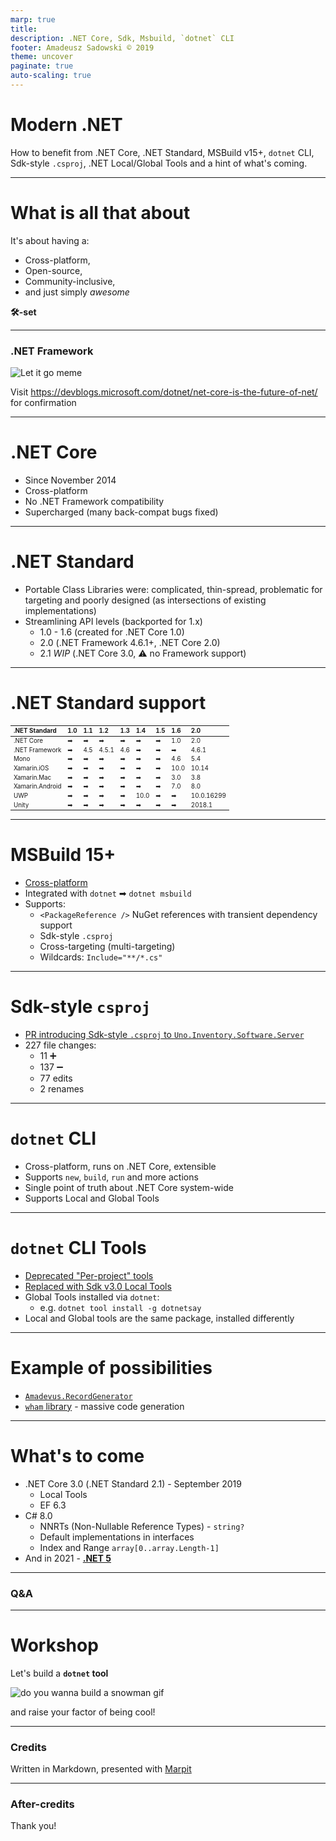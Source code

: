 ```yaml
---
marp: true
title: 
description: .NET Core, Sdk, Msbuild, `dotnet` CLI
footer: Amadeusz Sadowski © 2019
theme: uncover
paginate: true
auto-scaling: true
---
```


# Modern .NET

How to benefit from .NET Core, .NET Standard, MSBuild v15+, `dotnet` CLI, Sdk-style `.csproj`, .NET Local/Global Tools and a hint of what's coming.

<!--
Remind people to install .NET Core SDK (v2.2, check if they have Visual Studio Code, Omnisharp extension)
https://docs.microsoft.com/en-gb/dotnet/core/tutorials/with-visual-studio-code
-->

---

# What is all that about

It's about having a:
- Cross-platform,
- Open-source,
- Community-inclusive,
- and just simply *awesome*

**🛠-set**

---

### .NET Framework

<!-- Play: https://youtu.be/moSFlvxnbgk (Frozen - Let it go) -->

![Let it go meme](https://memegenerator.net/img/instances/x300/52425229.jpg)

Visit https://devblogs.microsoft.com/dotnet/net-core-is-the-future-of-net/ for confirmation

---

# .NET Core

- Since November 2014
- Cross-platform
- No .NET Framework compatibility
- Supercharged (many back-compat bugs fixed)

---

# .NET Standard

- Portable Class Libraries were: complicated, thin-spread, problematic for targeting and poorly designed (as intersections of existing implementations)
- Streamlining API levels (backported for 1.x)
  - 1.0 - 1.6 (created for .NET Core 1.0)
  - 2.0 (.NET Framework 4.6.1+, .NET Core 2.0)
  - 2.1 *WIP* (.NET Core 3.0, ⚠ no Framework support)

---

# .NET Standard support

<!--
source: https://docs.microsoft.com/en-gb/dotnet/standard/net-standard

The following table lists the minimum platform versions that support each .NET Standard version. That means that later versions of a listed platform also support the corresponding .NET Standard version. For example, .NET Core 2.2 supports .NET Standard 2.0 and earlier.

-->
<style scoped> table { font-size: 0.7em } </style>

.NET Standard   | 1.0 | 1.1 | 1.2   | 1.3 | 1.4  | 1.5 | 1.6  | 2.0
|:-             |:-   |:-   |:-     |:-   |:-    |:-   |:-    |:-
.NET Core       | ➡   | ➡   | ➡     | ➡   | ➡    | ➡   | 1.0  | 2.0
.NET Framework  | ➡   | 4.5 | 4.5.1 | 4.6 | ➡    | ➡   | ➡    | 4.6.1
Mono            | ➡   | ➡   | ➡     | ➡   | ➡    | ➡   | 4.6  | 5.4
Xamarin.iOS     | ➡   | ➡   | ➡     | ➡   | ➡    | ➡   | 10.0 | 10.14
Xamarin.Mac     | ➡   | ➡   | ➡     | ➡   | ➡    | ➡   | 3.0  | 3.8
Xamarin.Android | ➡   | ➡   | ➡     | ➡   | ➡    | ➡   | 7.0  | 8.0
UWP             | ➡   | ➡   | ➡     | ➡   | 10.0 | ➡   | ➡    | 10.0.16299
Unity           | ➡   | ➡   | ➡     | ➡   | ➡    | ➡   | ➡    | 2018.1

---

# MSBuild 15+

- [Cross-platform](https://devblogs.microsoft.com/dotnet/msbuild-is-going-cross-platform-with-net-core/)
- Integrated with `dotnet` ➡ `dotnet msbuild`
- Supports:
  - `<PackageReference />` NuGet references with transient dependency support
  - Sdk-style `.csproj`
  - Cross-targeting (multi-targeting)
  - Wildcards: `Include="**/*.cs"`

<!--
See https://devblogs.microsoft.com/dotnet/net-core-tooling-in-visual-studio-15/ 
-->

---

# Sdk-style `csproj`

- [PR introducing Sdk-style `.csproj` to `Uno.Inventory.Software.Server`](https://ivanti.visualstudio.com/Uno/_git/Inventory.Software.Server/pullrequest/25602?_a=overview)
- 227 file changes:
  - 11 ➕
  - 137 ➖
  - 77 edits
  - 2 renames

---

# `dotnet` CLI

- Cross-platform, runs on .NET Core, extensible
- Supports `new`, `build`, `run` and more actions
- Single point of truth about .NET Core system-wide
- Supports Local and Global Tools

---

# `dotnet` CLI Tools

- [Deprecated "Per-project" tools](https://docs.microsoft.com/pl-pl/dotnet/core/tools/extensibility#per-project-based-extensibility)
- [Replaced with Sdk v3.0 Local Tools](https://github.com/dotnet/announcements/issues/107)
- Global Tools installed via `dotnet`:
  - e.g. `dotnet tool install -g dotnetsay`
- Local and Global tools are the same package, installed differently

---

# Example of possibilities

- [`Amadevus.RecordGenerator`](https://amis92.github.io/RecordGenerator/)
- [`wham` library](https://github.com/WarHub/wham/) - massive code generation

---

# What's to come

- .NET Core 3.0 (.NET Standard 2.1) - September 2019
  - Local Tools
  - EF 6.3
- C# 8.0
  - NNRTs (Non-Nullable Reference Types) - `string?`
  - Default implementations in interfaces
  - Index and Range `array[0..array.Length-1]`
- And in 2021 - [**.NET 5**](https://devblogs.microsoft.com/dotnet/introducing-net-5/)

---

### Q&A

---

# Workshop

<!-- Play https://youtu.be/V-zXT5bIBM0 (Frozen - Do You Want to Build a Snowman) -->

Let's build a **`dotnet` tool**

![do you wanna build a snowman gif](https://media.giphy.com/media/r8JjvUvQ7Zd4c/giphy.gif)

and raise your factor of being cool!

<!--
Bootstrapping
https://docs.microsoft.com/en-gb/dotnet/core/tutorials/with-visual-studio-code

-->

---

### Credits

Written in Markdown, presented with [Marpit](https://marpit.marp.app/)

---

### After-credits

Thank you!
